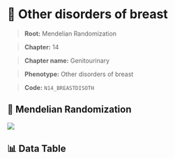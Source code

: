 # 🧪 Other disorders of breast

> **Root:** Mendelian Randomization

> **Chapter:** 14  

> **Chapter name:** Genitourinary

> **Phenotype:** Other disorders of breast  

> **Code:** `N14_BREASTDISOTH`

## 🧬 Mendelian Randomization  

<img src="/MR/Figures/Forward/N14_BREASTDISOTH.png"/>

## 📊 Data Table

<CsvTableMRF src="/MR/Data/Forward/N14_BREASTDISOTH.csv"/>

